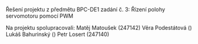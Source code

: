 Řešení projektu z předmětu BPC-DE1 zadání č. 3: Řízení polohy servomotoru pomocí PWM

Na projektu spolupracovali: Matěj Matoušek (247142)
                            Věra Podestátová ()
                            Lukáš Bahurinský ()
                            Petr Losert (247140)








